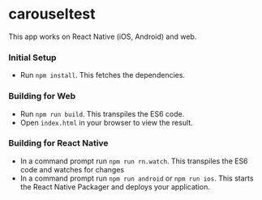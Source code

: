 # carouseltest

This app works on React Native (iOS, Android) and web.

### Initial Setup

- Run `npm install`. This fetches the dependencies.

### Building for Web

- Run `npm run build`. This transpiles the ES6 code.
- Open `index.html` in your browser to view the result.

### Building for React Native

- In a command prompt run `npm run rn.watch`. This transpiles the ES6 code and watches for changes
- In a command prompt run `npm run android` or `npm run ios`. This starts the React Native Packager and deploys your application.
